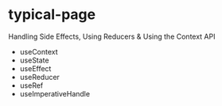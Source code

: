 # typical-page

Handling Side Effects, Using Reducers & Using the Context API

- useContext
- useState
- useEffect
- useReducer
- useRef
- useImperativeHandle
